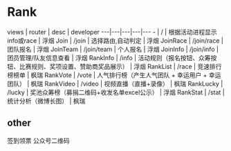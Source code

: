 # Rank

views | router | desc | developer
---|---|---|---|---
\- | / | 根据活动进程显示info或race | 浮烟
Join | /join | 选择路由,自动判定 | 浮烟
JoinRace | /join/race | 团队报名 | 浮烟
JoinTeam | /join/team | 个人报名 | 浮烟
JoinInfo | /join/info | 团员管理/队友信息查看 | 浮烟
RankInfo | /info | 活动规则（报名按钮、众筹按钮、比赛规则、奖项设置、赞助商奖品展示） | 浮烟
RankList | /race | 竞速排行榜榜单 | 枫瑞
RankVote | /vote | 人气排行榜（产生人气团队 + 幸运用户 + 幸运团队） | 枫瑞
RankVideo | /video | 视频直播（直播+录像） | 枫瑞
RankLucky | /lucky | 奖池众筹榜（募捐二维码+收发名单excel公示） | 浮烟
RankStat | /stat | 统计分析（微博长图） | 枫瑞

## other
签到领票
公众号二维码
